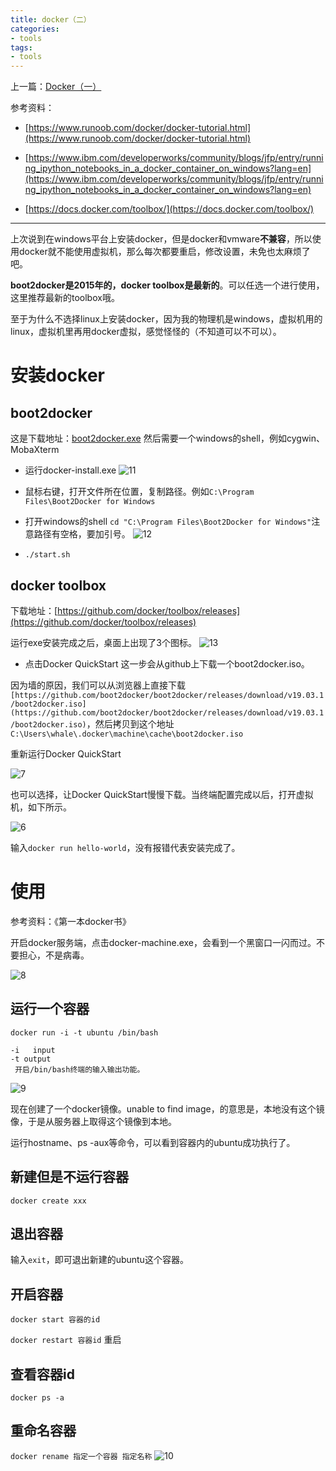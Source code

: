 ```yaml
---
title: docker（二）
categories:
- tools
tags:
- tools
---
```


上一篇：[Docker（一）](https://whale3070.github.io/tools/2019/08/05/05-x/)

参考资料：
- [https://www.runoob.com/docker/docker-tutorial.html](https://www.runoob.com/docker/docker-tutorial.html)

- [https://www.ibm.com/developerworks/community/blogs/jfp/entry/running_ipython_notebooks_in_a_docker_container_on_windows?lang=en](https://www.ibm.com/developerworks/community/blogs/jfp/entry/running_ipython_notebooks_in_a_docker_container_on_windows?lang=en)

- [https://docs.docker.com/toolbox/](https://docs.docker.com/toolbox/)

---

上次说到在windows平台上安装docker，但是docker和vmware**不兼容**，所以使用docker就不能使用虚拟机，那么每次都要重启，修改设置，未免也太麻烦了吧。

**boot2docker是2015年的，docker toolbox是最新的**。可以任选一个进行使用，这里推荐最新的toolbox哦。

至于为什么不选择linux上安装docker，因为我的物理机是windows，虚拟机用的linux，虚拟机里再用docker虚拟，感觉怪怪的（不知道可以不可以）。

# 安装docker
## boot2docker

这是下载地址：[boot2docker.exe]([https://github.com/boot2docker/windows-installer/releases/tag/v1.8.0](https://github.com/boot2docker/windows-installer/releases/tag/v1.8.0))
然后需要一个windows的shell，例如cygwin、MobaXterm

- 运行docker-install.exe
![11](https://raw.githubusercontent.com/Whale3070/Whale3070.github.io/master/images/08-15-04/11.PNG)

- 鼠标右键，打开文件所在位置，复制路径。例如`C:\Program Files\Boot2Docker for Windows`

- 打开windows的shell
`cd "C:\Program Files\Boot2Docker for Windows"`注意路径有空格，要加引号。
![12](https://raw.githubusercontent.com/Whale3070/Whale3070.github.io/master/images/08-15-04/12.PNG)

- `./start.sh`

## docker toolbox

下载地址：[https://github.com/docker/toolbox/releases](https://github.com/docker/toolbox/releases)

运行exe安装完成之后，桌面上出现了3个图标。
![13](https://raw.githubusercontent.com/Whale3070/Whale3070.github.io/master/images/08-15-04/13.PNG)

- 点击Docker QuickStart
这一步会从github上下载一个boot2docker.iso。

因为墙的原因，我们可以从浏览器上直接下载`[https://github.com/boot2docker/boot2docker/releases/download/v19.03.1/boot2docker.iso](https://github.com/boot2docker/boot2docker/releases/download/v19.03.1/boot2docker.iso)`，然后拷贝到这个地址`C:\Users\whale\.docker\machine\cache\boot2docker.iso`

重新运行Docker QuickStart

![7](https://raw.githubusercontent.com/Whale3070/Whale3070.github.io/master/images/08-15-04/7.PNG)

也可以选择，让Docker QuickStart慢慢下载。当终端配置完成以后，打开虚拟机，如下所示。

![6](https://raw.githubusercontent.com/Whale3070/Whale3070.github.io/master/images/08-15-04/6.PNG)

输入`docker run hello-world`，没有报错代表安装完成了。

# 使用
参考资料：《第一本docker书》

开启docker服务端，点击docker-machine.exe，会看到一个黑窗口一闪而过。不要担心，不是病毒。

![8](https://raw.githubusercontent.com/Whale3070/Whale3070.github.io/master/images/08-15-04/8.PNG)

## 运行一个容器
```
docker run -i -t ubuntu /bin/bash

-i   input
-t output
 开启/bin/bash终端的输入输出功能。
```
![9](https://raw.githubusercontent.com/Whale3070/Whale3070.github.io/master/images/08-15-04/9.PNG)

现在创建了一个docker镜像。unable to find image，的意思是，本地没有这个镜像，于是从服务器上取得这个镜像到本地。

运行hostname、ps -aux等命令，可以看到容器内的ubuntu成功执行了。

## 新建但是不运行容器
`docker create xxx`

## 退出容器

输入`exit`，即可退出新建的ubuntu这个容器。

## 开启容器
`docker start 容器的id`

`docker restart 容器id` 重启


## 查看容器id
`docker ps -a`

## 重命名容器
`docker rename 指定一个容器 指定名称`
![10](https://raw.githubusercontent.com/Whale3070/Whale3070.github.io/master/images/08-15-04/10.PNG)

